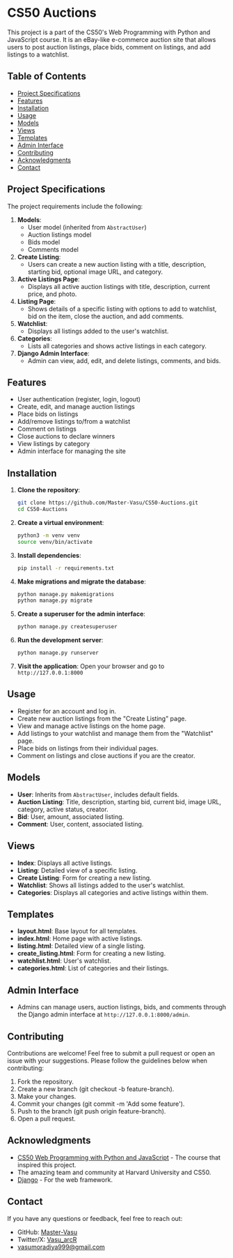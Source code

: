 # CS50 Auctions

This project is a part of the CS50's Web Programming with Python and JavaScript course. It is an eBay-like e-commerce auction site that allows users to post auction listings, place bids, comment on listings, and add listings to a watchlist.

## Table of Contents
- [Project Specifications](#project-specifications)
- [Features](#features)
- [Installation](#installation)
- [Usage](#usage)
- [Models](#models)
- [Views](#views)
- [Templates](#templates)
- [Admin Interface](#admin-interface)
- [Contributing](#contributing)
- [Acknowledgments](#Acknowledgments)
- [Contact](#Contact)

## Project Specifications

The project requirements include the following:

1. **Models**: 
    - User model (inherited from `AbstractUser`)
    - Auction listings model
    - Bids model
    - Comments model
2. **Create Listing**: 
    - Users can create a new auction listing with a title, description, starting bid, optional image URL, and category.
3. **Active Listings Page**: 
    - Displays all active auction listings with title, description, current price, and photo.
4. **Listing Page**: 
    - Shows details of a specific listing with options to add to watchlist, bid on the item, close the auction, and add comments.
5. **Watchlist**: 
    - Displays all listings added to the user's watchlist.
6. **Categories**: 
    - Lists all categories and shows active listings in each category.
7. **Django Admin Interface**: 
    - Admin can view, add, edit, and delete listings, comments, and bids.

## Features

- User authentication (register, login, logout)
- Create, edit, and manage auction listings
- Place bids on listings
- Add/remove listings to/from a watchlist
- Comment on listings
- Close auctions to declare winners
- View listings by category
- Admin interface for managing the site

## Installation

1. **Clone the repository**:
    ```bash
    git clone https://github.com/Master-Vasu/CS50-Auctions.git
    cd CS50-Auctions
    ```

2. **Create a virtual environment**:
    ```bash
    python3 -m venv venv
    source venv/bin/activate
    ```

3. **Install dependencies**:
    ```bash
    pip install -r requirements.txt
    ```

4. **Make migrations and migrate the database**:
    ```bash
    python manage.py makemigrations
    python manage.py migrate
    ```

5. **Create a superuser for the admin interface**:
    ```bash
    python manage.py createsuperuser
    ```

6. **Run the development server**:
    ```bash
    python manage.py runserver
    ```

7. **Visit the application**:
    Open your browser and go to `http://127.0.0.1:8000`

## Usage

- Register for an account and log in.
- Create new auction listings from the "Create Listing" page.
- View and manage active listings on the home page.
- Add listings to your watchlist and manage them from the "Watchlist" page.
- Place bids on listings from their individual pages.
- Comment on listings and close auctions if you are the creator.

## Models

- **User**: Inherits from `AbstractUser`, includes default fields.
- **Auction Listing**: Title, description, starting bid, current bid, image URL, category, active status, creator.
- **Bid**: User, amount, associated listing.
- **Comment**: User, content, associated listing.

## Views

- **Index**: Displays all active listings.
- **Listing**: Detailed view of a specific listing.
- **Create Listing**: Form for creating a new listing.
- **Watchlist**: Shows all listings added to the user's watchlist.
- **Categories**: Displays all categories and active listings within them.

## Templates

- **layout.html**: Base layout for all templates.
- **index.html**: Home page with active listings.
- **listing.html**: Detailed view of a single listing.
- **create_listing.html**: Form for creating a new listing.
- **watchlist.html**: User's watchlist.
- **categories.html**: List of categories and their listings.

## Admin Interface

- Admins can manage users, auction listings, bids, and comments through the Django admin interface at `http://127.0.0.1:8000/admin`.

## Contributing

Contributions are welcome! Feel free to submit a pull request or open an issue with your suggestions. Please follow the guidelines below when contributing:

1. Fork the repository.
2. Create a new branch (git checkout -b feature-branch).
3. Make your changes.
4. Commit your changes (git commit -m 'Add some feature').
5. Push to the branch (git push origin feature-branch).
6. Open a pull request.

## Acknowledgments

- [CS50 Web Programming with Python and JavaScript](https://cs50.harvard.edu/web/2020/) - The course that inspired this project.
- The amazing team and community at Harvard University and CS50.
- [Django](https://www.djangoproject.com/) - For the web framework.

## Contact

If you have any questions or feedback, feel free to reach out:

- GitHub: [Master-Vasu](https://github.com/Master-Vasu)
- Twitter/X: [Vasu_arcR](https://x.com/Vasu_arcR)
- vasumoradiya999@gmail.com
